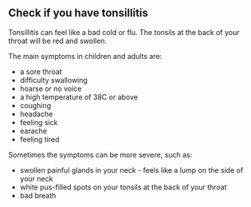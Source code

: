 ## Check if you have tonsillitis

Tonsillitis can feel like a bad cold or flu. The tonsils at the back of your
throat will be red and swollen.

The main symptoms in children and adults are:

- a sore throat
- difficulty swallowing
- hoarse or no voice
- a high temperature of 38C or above
- coughing
- headache
- feeling sick
- earache
- feeling tired

Sometimes the symptoms can be more severe, such as:

- swollen painful glands in your neck - feels like a lump on the side of your neck
- white pus-filled spots on your tonsils at the back of your throat
- bad breath
